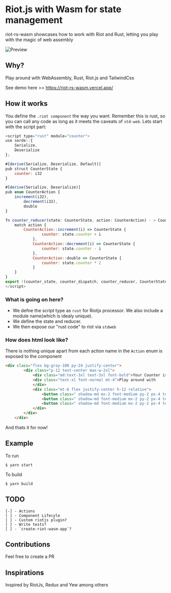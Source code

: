 # Riot.js with Wasm for state management
riot-rs-wasm showcases how to work with Riot and Rust, letting you play with the magic of web assembly

![Preview](https://github.com/geofmureithi/riot-rs-wasm/blob/master/public/images/counter.png?raw=true)

## Why?
Play around with WebAssembly, Rust, Riot.js and TailwindCss

See demo here >> https://riot-rs-wasm.vercel.app/

## How it works

You define the `.riot component` the way you want.
Remember this is rust, so you can call any code as long as it meets the caveats of `std-web`.
Lets start with the script part:

```javascript
<script type="rust" module="counter">
use serde::{
    Serialize,
    Deserialize
};

#[derive(Serialize, Deserialize, Default)]
pub struct CounterState {
    counter: i32
}

#[derive(Serialize, Deserialize)]
pub enum CounterAction {
    increment(i32),
        decrement(i32),
        double
}

fn counter_reducer(state: CounterState, action: CounterAction) - > CounterState {
    match action {
        CounterAction::increment(i) => CounterState {
                counter: state.counter + i
            },
            CounterAction::decrement(i) => CounterState {
                counter: state.counter - i
            },
            CounterAction::double => CounterState {
                counter: state.counter * 2
            }
    }
}
export !(counter_state, counter_dispatch, counter_reducer, CounterState, CounterAction);
</script>
```

### What is going on here?

- We defne the script type as `rust` for Riotjs processor. We also include a module name(which is idealy unique).
- We define the state and reducer.
- We then expose our "rust code" to riot via `stdweb` 

### How does html look like?

There is nothing unique apart from each action name in the `Action` enum is exposed to the component

```html
<div class="flex bg-gray-100 py-24 justify-center">
        <div class="p-12 text-center max-w-2xl">
            <div class="md:text-3xl text-3xl font-bold">Your Counter is at { state.counter }</div>
            <div class="text-xl font-normal mt-4">Play around with
            </div>
            <div class="mt-6 flex justify-center h-12 relative">
                <button class=" shadow-md mx-2 font-medium py-2 px-4 text-green-100 cursor-pointer bg-green-600 rounded text-lg tr-mt" onclick={() => increment(1)}>Add +</button>
                <button class=" shadow-md font-medium mx-2 py-2 px-4 text-red-100 cursor-pointer bg-green-600 rounded text-lg tr-mt " onclick={() => decrement(1)}>Subtract -</button>
                <button class=" shadow-md font-medium mx-2 py-2 px-4 text-yellow-100cursor-pointer bg-green-600 rounded text-lg tr-mt" onclick={() => double()}>Double * 2</button>
            </div>
        </div>
    </div>
```

And thats it for now!

## Example

To run
```
$ yarn start
```

To build
```
$ yarn build
```

## TODO

    [-] - Actions
    [ ] - Component Lifecyle
    [ ] - Custom riotjs plugin?
    [ ] - Write tests?
    [ ] - `create-riot-wasm-app`?


## Contributions

Feel free to create a PR

## Inspirations

Inspired by RiotJs, Redux and Yew among others
